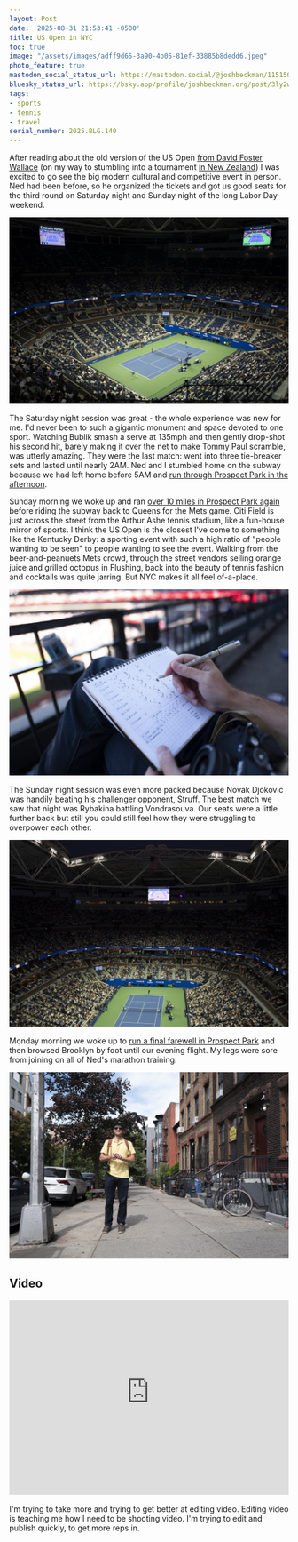 ```yaml
---
layout: Post
date: '2025-08-31 21:53:41 -0500'
title: US Open in NYC
toc: true
image: "/assets/images/adff9d65-3a90-4b05-81ef-33885b8dedd6.jpeg"
photo_feature: true
mastodon_social_status_url: https://mastodon.social/@joshbeckman/115150070178315183
bluesky_status_url: https://bsky.app/profile/joshbeckman.org/post/3ly2wxmzpbj2o
tags:
- sports
- tennis
- travel
serial_number: 2025.BLG.140
---
```

After reading about the old version of the US Open [from David Foster Wallace](https://www.joshbeckman.org/blog/reading/string-theory-by-david-foster-wallace) (on my way to stumbling into a tournament [in New Zealand](https://www.joshbeckman.org/blog/traveling/auckland-new-zealand)) I was excited to go see the big modern cultural and competitive event in person. Ned had been before, so he organized the tickets and got us good seats for the third round on Saturday night and Sunday night of the long Labor Day weekend. 

![us open on Saturday night](/assets/images/adff9d65-3a90-4b05-81ef-33885b8dedd6.jpeg)

The Saturday night session was great - the whole experience was new for me. I'd never been to such a gigantic monument and space devoted to one sport. Watching Bublik smash a serve at 135mph and then gently drop-shot his second hit, barely making it over the net to make Tommy Paul scramble, was utterly amazing. They were the last match: went into three tie-breaker sets and lasted until nearly 2AM. Ned and I stumbled home on the subway because we had left home before 5AM and [run through Prospect Park in the afternoon](https://www.joshbeckman.org/exercise/15640542790).

Sunday morning we woke up and ran [over 10 miles in Prospect Park again](https://www.joshbeckman.org/exercise/15649814478) before riding the subway back to Queens for the Mets game. Citi Field is just across the street from the Arthur Ashe tennis stadium, like a fun-house mirror of sports. I think the US Open is the closest I've come to something like the Kentucky Derby: a sporting event with such a high ratio of "people wanting to be seen" to people wanting to see the event. Walking from the beer-and-peanuets Mets crowd, through the street vendors selling orange juice and grilled octopus in Flushing, back into the beauty of tennis fashion and cocktails was quite jarring. But NYC makes it all feel of-a-place.

![mets game scorekeeping](/assets/images/d08daf96-cfd7-4385-ab6c-f0889f8ff9ad.jpeg)

The Sunday night session was even more packed because Novak Djokovic was handily beating his challenger opponent, Struff. The best match we saw that night was Rybakina battling Vondrasouva. Our seats were a little further back but still you could still feel how they were struggling to overpower each other.

![us open Sunday night](/assets/images/21959eb4-a171-4308-9cce-153cb579932f.jpeg)

Monday morning we woke up to [run a final farewell in Prospect Park](https://www.joshbeckman.org/exercise/15659344389) and then browsed Brooklyn by foot until our evening flight. My legs were sore from joining on all of Ned's marathon training.

![Ned in Brooklyn](/assets/images/1ebdc946-1148-47da-90f6-e9e4d0617a9c.jpeg)

## Video

<iframe width="100%" height="350" src="https://www.youtube-nocookie.com/embed/ZINChZYlY7s?si=05_oMuOEwIH2iNYG" title="YouTube video player" frameborder="0" allow="accelerometer; autoplay; clipboard-write; encrypted-media; gyroscope; picture-in-picture; web-share" referrerpolicy="strict-origin-when-cross-origin" allowfullscreen></iframe>

I'm trying to take more and trying to get better at editing video. Editing video is teaching me how I need to be shooting video. I'm trying to edit and publish quickly, to get more reps in.
